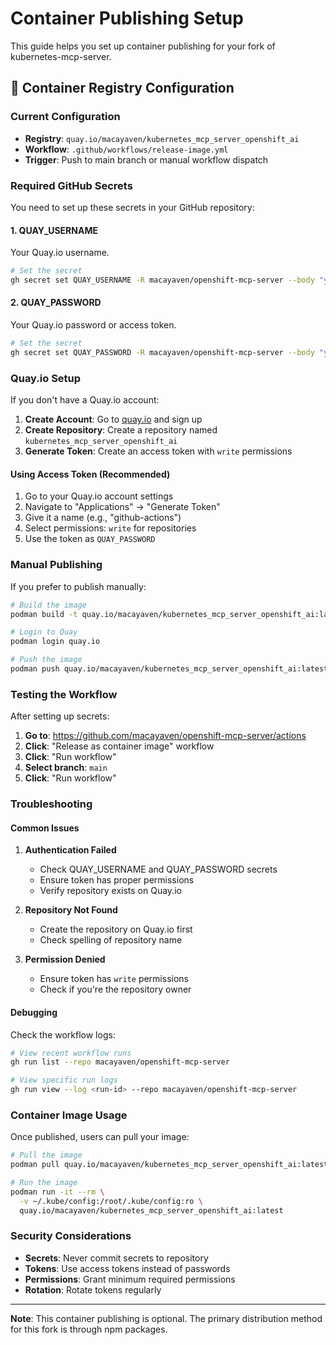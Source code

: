 # Container Publishing Setup

This guide helps you set up container publishing for your fork of kubernetes-mcp-server.

## 🐳 Container Registry Configuration

### Current Configuration
- **Registry**: `quay.io/macayaven/kubernetes_mcp_server_openshift_ai`
- **Workflow**: `.github/workflows/release-image.yml`
- **Trigger**: Push to main branch or manual workflow dispatch

### Required GitHub Secrets

You need to set up these secrets in your GitHub repository:

#### 1. QUAY_USERNAME
Your Quay.io username.

```bash
# Set the secret
gh secret set QUAY_USERNAME -R macayaven/openshift-mcp-server --body "your-quay-username"
```

#### 2. QUAY_PASSWORD
Your Quay.io password or access token.

```bash
# Set the secret
gh secret set QUAY_PASSWORD -R macayaven/openshift-mcp-server --body "your-quay-password-or-token"
```

### Quay.io Setup

If you don't have a Quay.io account:

1. **Create Account**: Go to [quay.io](https://quay.io) and sign up
2. **Create Repository**: Create a repository named `kubernetes_mcp_server_openshift_ai`
3. **Generate Token**: Create an access token with `write` permissions

#### Using Access Token (Recommended)
1. Go to your Quay.io account settings
2. Navigate to "Applications" → "Generate Token"
3. Give it a name (e.g., "github-actions")
4. Select permissions: `write` for repositories
5. Use the token as `QUAY_PASSWORD`

### Manual Publishing

If you prefer to publish manually:

```bash
# Build the image
podman build -t quay.io/macayaven/kubernetes_mcp_server_openshift_ai:latest .

# Login to Quay
podman login quay.io

# Push the image
podman push quay.io/macayaven/kubernetes_mcp_server_openshift_ai:latest
```

### Testing the Workflow

After setting up secrets:

1. **Go to**: https://github.com/macayaven/openshift-mcp-server/actions
2. **Click**: "Release as container image" workflow
3. **Click**: "Run workflow"
4. **Select branch**: `main`
5. **Click**: "Run workflow"

### Troubleshooting

#### Common Issues

1. **Authentication Failed**
   - Check QUAY_USERNAME and QUAY_PASSWORD secrets
   - Ensure token has proper permissions
   - Verify repository exists on Quay.io

2. **Repository Not Found**
   - Create the repository on Quay.io first
   - Check spelling of repository name

3. **Permission Denied**
   - Ensure token has `write` permissions
   - Check if you're the repository owner

#### Debugging

Check the workflow logs:
```bash
# View recent workflow runs
gh run list --repo macayaven/openshift-mcp-server

# View specific run logs
gh run view --log <run-id> --repo macayaven/openshift-mcp-server
```

### Container Image Usage

Once published, users can pull your image:

```bash
# Pull the image
podman pull quay.io/macayaven/kubernetes_mcp_server_openshift_ai:latest

# Run the image
podman run -it --rm \
  -v ~/.kube/config:/root/.kube/config:ro \
  quay.io/macayaven/kubernetes_mcp_server_openshift_ai:latest
```

### Security Considerations

- **Secrets**: Never commit secrets to repository
- **Tokens**: Use access tokens instead of passwords
- **Permissions**: Grant minimum required permissions
- **Rotation**: Rotate tokens regularly

---

**Note**: This container publishing is optional. The primary distribution method for this fork is through npm packages.